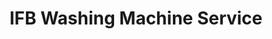 ---
title: "IFB Washing Machine Service"
url: /jagtial/ifb-washing-machine-service/
shop: Haushaltsgeräte
---